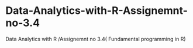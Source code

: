 # Data-Analytics-with-R-Assignemnt-no-3.4
Data Analytics with R /Assignemnt no 3.4( Fundamental programming in R)
